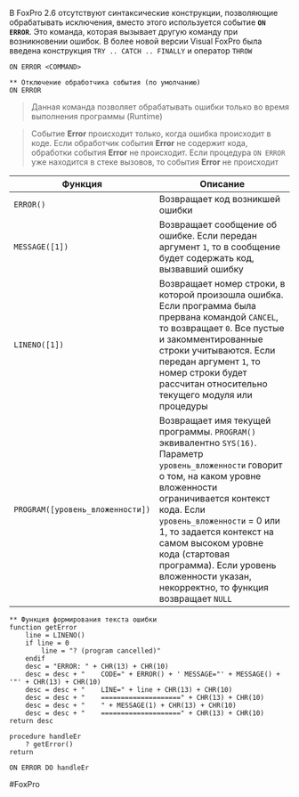 В FoxPro 2.6 отсутствуют синтаксические конструкции, позволяющие обрабатывать исключения, вместо этого используется событие **`ON ERROR`**. Это команда, которая вызывает другую команду при возникновении ошибок. В более новой версии Visual FoxPro была введена конструкция `TRY .. CATCH .. FINALLY` и оператор `THROW`

```foxpro
ON ERROR <COMMAND>

** Отключение обработчика события (по умолчанию)
ON ERROR
```

> Данная команда позволяет обрабатывать ошибки только во время выполнения программы (Runtime) 

> Событие **Error** происходит только, когда ошибка происходит в коде. Если обработчик события **Error** не содержит кода, обработки события **Error** не происходит. Если процедура `ON ERROR` уже находится в стеке вызовов, то события **Error** не происходит

| Функция | Описание |
|-|-|
| `ERROR()`      | Возвращает код возникшей ошибки |
| `MESSAGE([1])` | Возвращает сообщение об ошибке. Если передан аргумент `1`, то в сообщение будет содержать код, вызвавший ошибку |
| `LINENO([1])`  | Возвращает номер строки, в которой произошла ошибка. Если программа была прервана командой `CANCEL`, то возвращает `0`. Все пустые и закомментированные строки учитываются. Если передан аргумент `1`, то номер строки будет рассчитан относительно текущего модуля или процедуры |
| `PROGRAM([уровень_вложенности])` | Возвращает имя текущей программы. `PROGRAM()` эквивалентно `SYS(16)`. Параметр `уровень_вложенности` говорит о том, на каком уровне вложенности ограничивается контекст кода. Если `уровень_вложенности` = 0 или 1, то задается контекст на самом высоком уровне кода (стартовая программа). Если уровень вложенности указан, некорректно, то функция возвращает `NULL` |

```foxpro
** Функция формирования текста ошибки
function getError
    line = LINENO()
    if line = 0
        line = "? (program cancelled)"
    endif
    desc = "ERROR: " + CHR(13) + CHR(10)
    desc = desc + "    CODE=" + ERROR() + ' MESSAGE="' + MESSAGE() + '"' + CHR(13) + CHR(10)
    desc = desc + "    LINE=" + line + CHR(13) + CHR(10)
    desc = desc + "    ====================" + CHR(13) + CHR(10)
    desc = desc + "    " + MESSAGE(1) + CHR(13) + CHR(10)
    desc = desc + "    ====================" + CHR(13) + CHR(10)
return desc

procedure handleEr
    ? getError()
return

ON ERROR DO handleEr
```

#FoxPro
